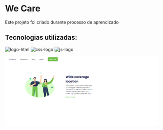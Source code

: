 <h1>We Care</h1>

<p>Este projeto foi criado durante processo de aprendizado</p>

<h2>Tecnologias utilizadas:</h2>

<p>
  <img src="https://img.shields.io/badge/HTML5-E34F26.svg?style=for-the-badge&logo=HTML5&logoColor=white" alt="logo-html">
  <img src="https://img.shields.io/badge/CSS-663399.svg?style=for-the-badge&logo=CSS&logoColor=white" alt="css-logo" />
  <img src="https://img.shields.io/badge/JavaScript-F7DF1E.svg?style=for-the-badge&logo=JavaScript&logoColor=black" alt="js-logo" />
</p>

<img src="https://raw.githubusercontent.com/Carlos-Amorozino/Wide-coverage-location/refs/heads/master/assets/img/image.png" /> 
